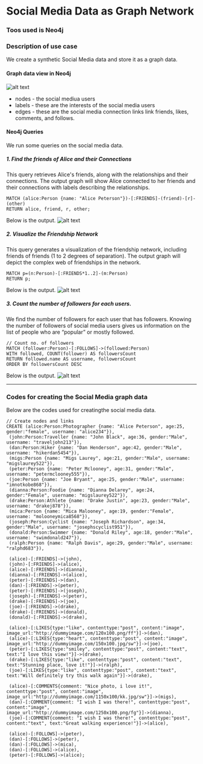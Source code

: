 # Social Media Data as Graph Network
### Toos used is Neo4j

### Description of use case
We create a synthetic Social Media data and store it as a graph data. 

#### Graph data view in Neo4j
![alt text](https://github.com/KarlRetumban/Samptest/blob/main/images/socialnetwork.PNG)

* nodes - the social mediua users
* labels - these are the interests of the social media users
* edges - these are the social media connection links link friends, likes, comments, and follows.
  

#### Neo4j Queries
We run some queries on the social media data.

##### 1. Find the friends of Alice and their Connections
This query retrieves Alice's friends, along with the relationships and their connections. 
The output graph will show Alice connected to her friends and their connections with labels describing the relationships.

~~~cypher
MATCH (alice:Person {name: "Alice Peterson"})-[:FRIENDS]-(friend)-[r]-(other)
RETURN alice, friend, r, other;
~~~

Below is the output.
![alt text](https://github.com/KarlRetumban/Samptest/blob/main/images/query1.PNG)



##### 2. Visualize the Friendship Network
This query generates a visualization of the friendship network, including friends of friends (1 to 2 degrees of separation). 
The output graph will depict the complex web of friendships in the network.

~~~cypher
MATCH p=(n:Person)-[:FRIENDS*1..2]-(m:Person)
RETURN p;
~~~

Below is the output.
![alt text](https://github.com/KarlRetumban/Samptest/blob/main/images/query2.PNG)



##### 3. Count the number of followers for each users.
 We find the number of followers for each user that has followers. 
 Knowing the number of followers of social media users gives us information on the list of people who are “popular” or mostly followed.

~~~cypher
// Count no. of followers
MATCH (follower:Person)-[:FOLLOWS]->(followed:Person)
WITH followed, COUNT(follower) AS followersCount
RETURN followed.name AS username, followersCount
ORDER BY followersCount DESC
~~~

Below is the output.
![alt text](https://github.com/KarlRetumban/Samptest/blob/main/images/query3.PNG)




__________________________________

### Codes for creating the Social Media graph data
Below are the codes used for creatingthe social media data.


~~~cypher
// Create nodes and links 
CREATE (alice:Person:Photographer {name: "Alice Peterson", age:25, gender:"female", username: "alice234"}),
 (john:Person:Traveller {name: "John Black", age:36, gender:"Male", username: "traveljohn213"}),
 (dan:Person:Hiker {name: "Dan Henderson", age:42, gender:"Male", username: "hikerdan5454"}),
 (migs:Person {name: "Migs Laurey", age:21, gender:"Male", username: "migslaurey522"}),
 (peter:Person {name: "Peter Mclooney", age:31, gender:"Male", username: "petermclooney555"}),
 (joe:Person {name: "Joe Bryant", age:25, gender:"Male", username: "imnotkobe868"}),
 (dianna:Person:Foodie {name: "Dianna Delarey", age:24, gender:"Female", username: "migslaurey522"}),
 (drake:Person:Athlete {name: "Drake Justin", age:23, gender:"Male", username: "drakej878"}),
 (mica:Person {name: "Mica Malooney", age:19, gender:"Female", username: "molooneymica8568"}),
 (joseph:Person:Cyclist {name: "Joseph Richardson", age:34, gender:"Male", username: "josephscyclist951"}),
 (donald:Person:Swimmer {name: "Donald Riley", age:18, gender:"Male", username: "swimdonald247"}),
 (ralph:Person {name: "Ralph Davis", age:29, gender:"Male", username: "ralphd683"}),
 
 (alice)-[:FRIENDS]->(john),
 (john)-[:FRIENDS]->(alice),
 (alice)-[:FRIENDS]->(dianna), 
 (dianna)-[:FRIENDS]->(alice),
 (peter)-[:FRIENDS]->(dan),
 (dan)-[:FRIENDS]->(peter), 
 (peter)-[:FRIENDS]->(joseph),
 (joseph)-[:FRIENDS]->(peter), 
 (drake)-[:FRIENDS]->(joe),
 (joe)-[:FRIENDS]->(drake), 
 (drake)-[:FRIENDS]->(donald), 
 (donald)-[:FRIENDS]->(drake),
 
 (alice)-[:LIKES{type:"like", contenttype:"post", content:"image", image_url:"http://dummyimage.com/120x100.png/ff"}]->(dan),
 (alice)-[:LIKES{type:"heart", contenttype:"post", content:"image", image_url:"http://dummyimage.com/150x100.jpg/sw"}]->(joe),
 (peter)-[:LIKES{type:"smiley", contenttype:"post", content:"text", text:"I love this view!"}]->(drake), 
 (drake)-[:LIKES{type:"like", contenttype:"post", content:"text", text:"Stunning place, love it!"}]->(ralph),
 (joe)-[:LIKES{type:"like", contenttype:"post", content:"text", text:"Will definitely try this walk again"}]->(drake),
 
 (alice)-[:COMMENTS{comment: "Nice photo, i love it!", contenttype:"post", content:"image", 
image_url:"http://dummyimage.com/1150x100/kk.jpg/sw"}]->(migs),
 (dan)-[:COMMENT{comment: "I wish I was there!", contenttype:"post", content:"image", 
image_url:"http://dummyimage.com/1250x100.png/fg"}]->(dianna), 
 (joe)-[:COMMENT{comment: "I wish I was there!", contenttype:"post", content:"text", text:"Great walking experience!"}]->(alice),
 
 (alice)-[:FOLLOWS]->(peter),
 (dan)-[:FOLLOWS]->(peter),
 (dan)-[:FOLLOWS]->(mica),
 (dan)-[:FOLLOWS]->(alice),
 (peter)-[:FOLLOWS]->(alice);
~~~
